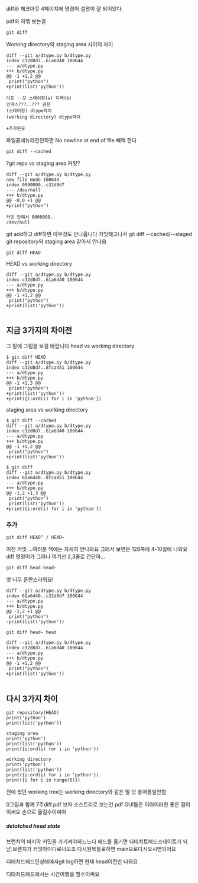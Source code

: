 diff와 체크아웃 4페이지에 명령어 설명이 잘 되어있다.

pdf와 하몎 보는걸

```
git diff
```

Working directory와 staging area 사이의 차이

```
diff --git a/dtype.py b/dtype.py
index c32d8d7..61a6d40 100644
--- a/dtype.py
+++ b/dtype.py
@@ -1 +1,2 @@
 print("python")
+print(list('python'))

```

```
디프 --깃 스테이징(a) 디렉(b)
인덱스???..??? 권한
(스테이징) dtype파이
(working directory) dtype파이

+추가된곳
```

파일끝에뉴라인안하면  No newline at end of file 빼액 한다

```
git diff --cached
```

?git repo vs staging area
커밋?

```
diff --git a/dtype.py b/dtype.py
new file mode 100644
index 0000000..c32d8d7
--- /dev/null
+++ b/dtype.py
@@ -0,0 +1 @@
+print("python")

```

```
커밋 안해서 0000000..
/dev/null
```

git add하고 diff하면 아무것도 안나옵니다
커밋해고나서 git diff --cached/--staged git repository와 staging area 같아서 안나옴

```
git diff HEAD
```

HEAD vs working directory

```
diff --git a/dtype.py b/dtype.py
index c32d8d7..61a6d40 100644
--- a/dtype.py
+++ b/dtype.py
@@ -1 +1,2 @@
 print("python")
+print(list('python'))


```

## 지금 3가지의 차이전

그 밑에 그림을 보길 바랍니다
head vs working directory

```
$ git diff HEAD
diff --git a/dtype.py b/dtype.py
index c32d8d7..8fca451 100644
--- a/dtype.py
+++ b/dtype.py
@@ -1 +1,3 @@
 print("python")
+print(list('python'))
+print({i:ord(i) for i in 'python'})
```

staging area vs working directory

```
$ git diff --cached
diff --git a/dtype.py b/dtype.py
index c32d8d7..61a6d40 100644
--- a/dtype.py
+++ b/dtype.py
@@ -1 +1,2 @@
 print("python")
+print(list('python'))
```

```
$ git diff
diff --git a/dtype.py b/dtype.py
index 61a6d40..8fca451 100644
--- a/dtype.py
+++ b/dtype.py
@@ -1,2 +1,3 @@
 print("python")
 print(list('python'))
+print({i:ord(i) for i in 'python'})

```

### 추가

```
git diff HEAD^ / HEAD~ 
```

이전 커밋
...여러분 책에는 자세히 안나와요 그래서 보면은 128쪽에 4-10절에 나와요 diff 명령어가 그러나 여기선 2,3줄로 간단하...

```
git diff head head~
```

앗 너무 혼란스러워요!

```
diff --git a/dtype.py b/dtype.py
index 61a6d40..c32d8d7 100644
--- a/dtype.py
+++ b/dtype.py
@@ -1,2 +1 @@
 print("python")
-print(list('python'))
```

```
git diff head~ head
```

```
diff --git a/dtype.py b/dtype.py
index c32d8d7..61a6d40 100644
--- a/dtype.py
+++ b/dtype.py
@@ -1 +1,2 @@
 print("python")
+print(list('python'))


```

## 다시 3가지 차이

```
git repository(HEAD)
print('python')
print(list('python'))

staging area
print('python')
print(list('python'))
print({i:ord(i) for i in 'python'})

working directory
print('python')
print(list('python'))
print({i:ord(i) for i in 'python'})
print({i for i in range(5)})

```

전에 썼던 working tree는 working directory와 같은 말 앗 용어통일안함

0그림과 함꼐 7주diff.pdf 보자
소스트리로 보는건 pdf
GUI툴은 이러이러한 좋은 점이 이써요 손으로 옮길수이싸여

##### detatched head state

브랜치의 마지막 커밋을 가기켜야하느느디 헤드를 옮기면 디테치트해드스테이트가 되낟.브랜치가 커밋아이디로나오죠
다시원복을로하면 main으로다시오시면되어요

디태치드헤드인상태에서git log하면 현재 head이전만 나와요

디태치드헤드에서는 시간여행을 할수이써요
